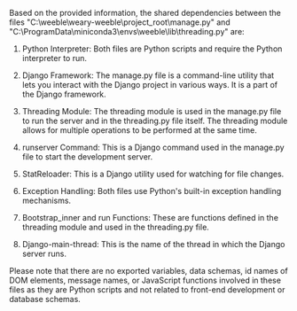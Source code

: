 Based on the provided information, the shared dependencies between the files "C:\\weeble\\weary-weeble\\project_root\\manage.py" and "C:\\ProgramData\\miniconda3\\envs\\weeble\\lib\\threading.py" are:

1. Python Interpreter: Both files are Python scripts and require the Python interpreter to run.

2. Django Framework: The manage.py file is a command-line utility that lets you interact with the Django project in various ways. It is a part of the Django framework.

3. Threading Module: The threading module is used in the manage.py file to run the server and in the threading.py file itself. The threading module allows for multiple operations to be performed at the same time.

4. runserver Command: This is a Django command used in the manage.py file to start the development server.

5. StatReloader: This is a Django utility used for watching for file changes.

6. Exception Handling: Both files use Python's built-in exception handling mechanisms.

7. Bootstrap_inner and run Functions: These are functions defined in the threading module and used in the threading.py file.

8. Django-main-thread: This is the name of the thread in which the Django server runs.

Please note that there are no exported variables, data schemas, id names of DOM elements, message names, or JavaScript functions involved in these files as they are Python scripts and not related to front-end development or database schemas.
